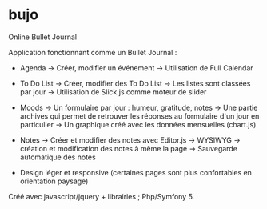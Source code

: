 # bujo
Online Bullet Journal

Application fonctionnant comme un Bullet Journal : 

- Agenda
  -> Créer, modifier un événement
  -> Utilisation de Full Calendar
  
- To Do List
  -> Créer, modifier des To Do List
  -> Les listes sont classées par jour
  -> Utilisation de Slick.js comme moteur de slider
  
- Moods 
  -> Un formulaire par jour : humeur, gratitude, notes
  -> Une partie archives qui permet de retrouver les réponses au formulaire d'un jour en particulier
  -> Un graphique créé avec les données mensuelles (chart.js)
  
- Notes
  -> Créer et modifier des notes avec Editor.js
  -> WYSIWYG -> création et modification des notes à même la page
  -> Sauvegarde automatique des notes
  
 - Design léger et responsive (certaines pages sont plus confortables en orientation paysage)

Créé avec javascript/jquery + librairies ; Php/Symfony 5.
